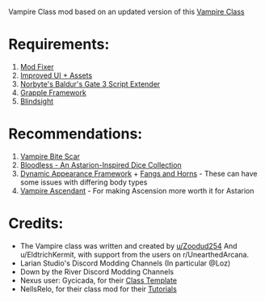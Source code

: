 Vampire Class mod based on an updated version of this [Vampire Class](https://drive.google.com/file/d/1qvOG1JmA-AmosprgB2UOd-a31GalG2l0/view)

# Requirements:
1. [Mod Fixer](https://www.nexusmods.com/baldursgate3/mods/141)
2. [Improved UI + Assets](https://www.nexusmods.com/baldursgate3/mods/366?tab=description)
3. [Norbyte's Baldur's Gate 3 Script Extender](https://github.com/Norbyte/bg3se/tree/main)
4. [Grapple Framework](https://www.nexusmods.com/baldursgate3/mods/3382)
5. [Blindsight](https://www.nexusmods.com/baldursgate3/mods/3807?tab=description)

# Recommendations:
1. [Vampire Bite Scar](https://www.nexusmods.com/baldursgate3/mods/4158)
2. [Bloodless - An Astarion-Inspired Dice Collection](https://www.nexusmods.com/baldursgate3/mods/2465)
3. [Dynamic Appearance Framework](https://www.nexusmods.com/baldursgate3/mods/2276) + [Fangs and Horns](https://www.nexusmods.com/baldursgate3/mods/2279) - These can have some issues with differing body types
4. [Vampire Ascendant](https://www.nexusmods.com/baldursgate3/mods/1914) - For making Ascension more worth it for Astarion

# Credits:
- The Vampire class was written and created by [u/Zoodud254](https://www.reddit.com/user/Zoodud254/) And u/EldtrichKermit, with support from the users on r/UnearthedArcana.
- Larian Studio's Discord Modding Channels (In particular @Loz)
- Down by the River Discord Modding Channels
- Nexus user: Gycicada, for their [Class Template](https://www.nexusmods.com/baldursgate3/mods/946/)
- NellsRelo, for their class mod for their [Tutorials](https://github.com/BG3-Community-Library-Team/BG3-Community-Library/wiki/Tutorials)

